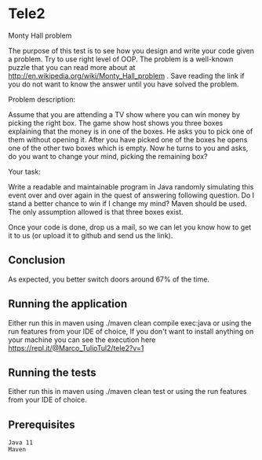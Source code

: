 # Tele2
Monty Hall problem

The purpose of this test is to see how you design and write your code given a problem. Try to use right level of OOP. The problem is a well-known puzzle that you can read more about at http://en.wikipedia.org/wiki/Monty_Hall_problem . Save reading the link if you do not want to know the answer until you have solved the problem.

Problem description:

Assume that you are attending a TV show where you can win money by picking the right box. The game show host shows you three boxes explaining that the money is in one of the boxes. He asks you to pick one of them without opening it. After you have picked one of the boxes he opens one of the other two boxes which is empty. Now he turns to you and asks, do you want to change your mind, picking the remaining box?

Your task:

Write a readable and maintainable program in Java randomly simulating this event over and over again in the quest of answering following question. Do I stand a better chance to win if I change my mind? Maven should be used. The only assumption allowed is that three boxes exist.

Once your code is done, drop us a mail, so we can let you know how to get it to us (or upload it to github and send us the link).

## Conclusion
As expected, you better switch doors around 67% of the time.

## Running the application
Either run this in maven using ./maven clean compile exec:java or using the run features from your IDE of choice, If you don't want to install anything on your machine you can see the execution here https://repl.it/@Marco_TulioTul2/tele2?v=1

## Running the tests
Either run this in maven using ./maven clean test or using the run features from your IDE of choice.

## Prerequisites
    Java 11 
    Maven
